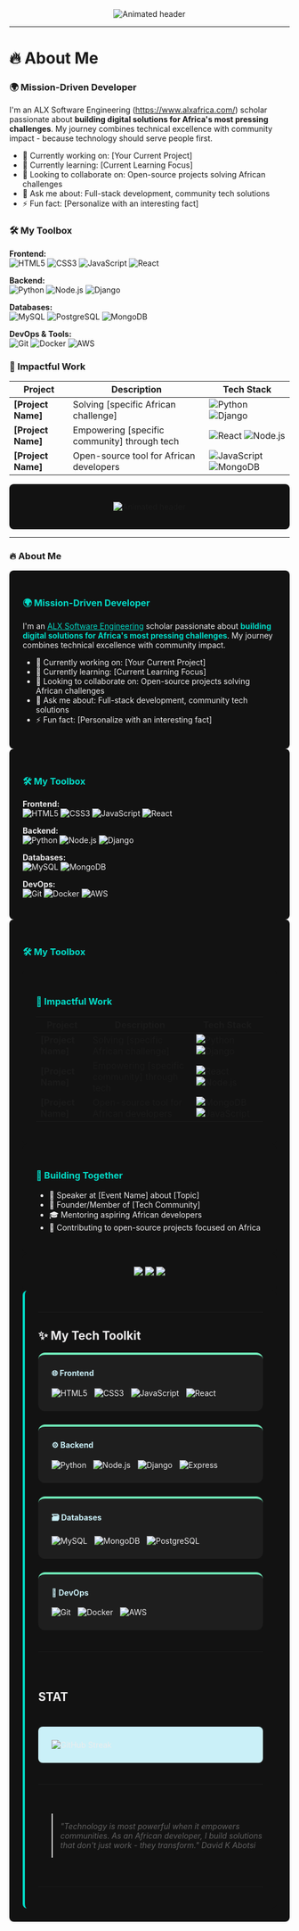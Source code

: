 <div align="center">
  <img src="https://readme-typing-svg.demolab.com?font=Fira+Code&weight=600&size=26&duration=4000&pause=1000&color=color=03dac6&center=true&vCenter=true&width=600&lines=Building+Solutions+That+Empower+Africa;ALX+Software+Engineering+Scholar;Community-Focused+Developer;Turning+Problems+Into+Opportunities" alt="Animated header" />
</div>

---

# 🔥  **About Me**

<h3 align="left">🌍 Mission-Driven Developer</h3>

I'm an ALX Software Engineering (https://www.alxafrica.com/) scholar passionate about **building digital solutions for Africa's most pressing challenges**. My journey combines technical excellence with community impact - because technology should serve people first.

- 🔭 Currently working on: [Your Current Project]
- 🌱 Currently learning: [Current Learning Focus]
- 👯 Looking to collaborate on: Open-source projects solving African challenges
- 💬 Ask me about: Full-stack development, community tech solutions
- ⚡ Fun fact: [Personalize with an interesting fact]


<h3 align="left">🛠️ My Toolbox</h3>

**Frontend:**  
![HTML5](https://img.shields.io/badge/-HTML5-E34F26?style=flat-square&logo=html5&logoColor=white)
![CSS3](https://img.shields.io/badge/-CSS3-1572B6?style=flat-square&logo=css3)
![JavaScript](https://img.shields.io/badge/-JavaScript-F7DF1E?style=flat-square&logo=javascript&logoColor=black)
![React](https://img.shields.io/badge/-React-61DAFB?style=flat-square&logo=react&logoColor=black)

**Backend:**  
![Python](https://img.shields.io/badge/-Python-3776AB?style=flat-square&logo=python&logoColor=white)
![Node.js](https://img.shields.io/badge/-Node.js-339933?style=flat-square&logo=node.js&logoColor=white)
![Django](https://img.shields.io/badge/-Django-092E20?style=flat-square&logo=django&logoColor=white)

**Databases:**  
![MySQL](https://img.shields.io/badge/-MySQL-4479A1?style=flat-square&logo=mysql&logoColor=white)
![PostgreSQL](https://img.shields.io/badge/-PostgreSQL-4169E1?style=flat-square&logo=postgresql&logoColor=white)
![MongoDB](https://img.shields.io/badge/-MongoDB-47A248?style=flat-square&logo=mongodb&logoColor=white)

**DevOps & Tools:**  
![Git](https://img.shields.io/badge/-Git-F05032?style=flat-square&logo=git&logoColor=white)
![Docker](https://img.shields.io/badge/-Docker-2496ED?style=flat-square&logo=docker&logoColor=white)
![AWS](https://img.shields.io/badge/-AWS-232F3E?style=flat-square&logo=amazon-aws)

<h3 align="left">🚀 Impactful Work</h3>

| Project | Description | Tech Stack |
|---------|-------------|------------|
| **[Project Name]** | Solving [specific African challenge] | ![Python](https://img.shields.io/badge/-Python-3776AB?style=flat-square&logo=python) ![Django](https://img.shields.io/badge/-Django-092E20?style=flat-square&logo=django) |
| **[Project Name]** | Empowering [specific community] through tech | ![React](https://img.shields.io/badge/-React-61DAFB?style=flat-square&logo=react) ![Node.js](https://img.shields.io/badge/-Node.js-339933?style=flat-square&logo=node.js) |
| **[Project Name]** | Open-source tool for African developers | ![JavaScript](https://img.shields.io/badge/-JavaScript-F7DF1E?style=flat-square&logo=javascript) ![MongoDB](https://img.shields.io/badge/-MongoDB-47A248?style=flat-square&logo=mongodb) |









<div align="center" style="background-color: #121212; padding: 2rem; border-radius: 8px;">
  <img src="https://readme-typing-svg.demolab.com?font=Fira+Code&weight=600&size=26&duration=4000&pause=1000&color=03dac6&background=121212&center=true&vCenter=true&width=600&lines=Building+Solutions+That+Empower+Africa;ALX+Software+Engineering+Scholar;Community-Focused+Developer;Turning+Problems+Into+Opportunities" alt="Animated header" />
</div>

---

### 🔥 **About Me**

<div style="background-color: #121212; padding: 1.5rem; border-radius: 8px; color: #edeced;">
<h3 align="left" style="color: #03dac6;">🌍 Mission-Driven Developer</h3>

I'm an <a href="https://www.alxafrica.com/" style="color: #03dac6;">ALX Software Engineering</a> scholar passionate about <strong style="color: #03dac6;">building digital solutions for Africa's most pressing challenges</strong>. My journey combines technical excellence with community impact.

- 🔭 Currently working on: [Your Current Project]
- 🌱 Currently learning: [Current Learning Focus]
- 👯 Looking to collaborate on: Open-source projects solving African challenges
- 💬 Ask me about: Full-stack development, community tech solutions
- ⚡ Fun fact: [Personalize with an interesting fact]
</div>
<div style="background-color: #121212; padding: 1.5rem; border-radius: 8px; color: #edeced;">
<h3 align="left" style="color: #03dac6;">🛠️ My Toolbox</h3>

**Frontend:**  
![HTML5](https://img.shields.io/badge/-HTML5-121212?style=flat-square&logo=html5&logoColor=03dac6)
![CSS3](https://img.shields.io/badge/-CSS3-121212?style=flat-square&logo=css3&logoColor=03dac6)
![JavaScript](https://img.shields.io/badge/-JavaScript-121212?style=flat-square&logo=javascript&logoColor=03dac6)
![React](https://img.shields.io/badge/-React-121212?style=flat-square&logo=react&logoColor=03dac6)

**Backend:**  
![Python](https://img.shields.io/badge/-Python-121212?style=flat-square&logo=python&logoColor=03dac6)
![Node.js](https://img.shields.io/badge/-Node.js-121212?style=flat-square&logo=node.js&logoColor=03dac6)
![Django](https://img.shields.io/badge/-Django-121212?style=flat-square&logo=django&logoColor=03dac6)

**Databases:**  
![MySQL](https://img.shields.io/badge/-MySQL-121212?style=flat-square&logo=mysql&logoColor=03dac6)
![MongoDB](https://img.shields.io/badge/-MongoDB-121212?style=flat-square&logo=mongodb&logoColor=03dac6)

**DevOps:**  
![Git](https://img.shields.io/badge/-Git-121212?style=flat-square&logo=git&logoColor=03dac6)
![Docker](https://img.shields.io/badge/-Docker-121212?style=flat-square&logo=docker&logoColor=03dac6)
![AWS](https://img.shields.io/badge/-AWS-121212?style=flat-square&logo=amazon-aws&logoColor=03dac6)
</div>
<div style="background-color: #121212; padding: 1.5rem; border-radius: 8px; color: #edeced;">
<h3 align="left" style="color: #03dac6;">🛠️ My Toolbox</h3>

<div style="background-color: #121212; padding: 1.5rem; border-radius: 8px; color: #edeced;">
<h3 align="left" style="color: #03dac6;">🚀 Impactful Work</h3>

| Project | Description | Tech Stack |
|---------|-------------|------------|
| **[Project Name]** | Solving [specific African challenge] | ![Python](https://img.shields.io/badge/-Python-121212?style=flat-square&logo=python&logoColor=03dac6) ![Django](https://img.shields.io/badge/-Django-121212?style=flat-square&logo=django&logoColor=03dac6) |
| **[Project Name]** | Empowering [specific community] through tech | ![React](https://img.shields.io/badge/-React-121212?style=flat-square&logo=react&logoColor=03dac6) ![Node.js](https://img.shields.io/badge/-Node.js-121212?style=flat-square&logo=node.js&logoColor=03dac6) |
| **[Project Name]** | Open-source tool for African developers | ![MongoDB](https://img.shields.io/badge/-MongoDB-121212?style=flat-square&logo=mongodb&logoColor=03dac6) ![JavaScript](https://img.shields.io/badge/-JavaScript-121212?style=flat-square&logo=javascript&logoColor=03dac6) |
</div>
<div style="background-color: #121212; padding: 1.5rem; border-radius: 8px; color: #edeced;">
<h3 align="left" style="color: #03dac6;">🤝 Building Together</h3>

- 📢 Speaker at [Event Name] about [Topic]
- 👥 Founder/Member of [Tech Community]
- 🎓 Mentoring aspiring African developers
- 🌱 Contributing to open-source projects focused on Africa
</div>
<div align="center" style="background-color: #121212; padding: 1.5rem; border-radius: 8px;">
  <a href="https://linkedin.com/in/YOUR_PROFILE" target="_blank">
    <img src="https://img.shields.io/badge/-LinkedIn-121212?style=for-the-badge&logo=linkedin&logoColor=03dac6"/>
  </a>
  <a href="mailto:YOUR_EMAIL">
    <img src="https://img.shields.io/badge/-Email-121212?style=for-the-badge&logo=gmail&logoColor=03dac6"/>
  </a>
  <a href="https://twitter.com/YOUR_HANDLE">
    <img src="https://img.shields.io/badge/-Twitter-121212?style=for-the-badge&logo=twitter&logoColor=03dac6"/>
  </a>
</div>
<div style="background-color: #121212; padding: 1.5rem; border-radius: 8px; color: #edeced; border-left: 4px solid #03dac6;">





























---

## ✨ My Tech Toolkit
<div style="display: grid; grid-template-columns: repeat(auto-fit, minmax(200px, 1fr)); gap: 1.5rem;">

<!-- Frontend Column -->
<div style="background-color: #1e1e1e; padding: 1.5rem; border-radius: 12px; border-top: 4px solid #6EE7B7;">
<h4 style="color: #CAF0F8; margin-top: 0;">🌐 Frontend</h4>
<div style="display: flex; flex-wrap: wrap; gap: 0.8rem;">
  <img src="https://img.shields.io/badge/HTML5-%23FADA78.svg?style=for-the-badge&logo=html5&logoColor=121212" alt="HTML5">
  <img src="https://img.shields.io/badge/CSS3-%236EE7B7.svg?style=for-the-badge&logo=css3&logoColor=121212" alt="CSS3">
  <img src="https://img.shields.io/badge/JavaScript-%23CAF0F8.svg?style=for-the-badge&logo=javascript&logoColor=121212" alt="JavaScript">
  <img src="https://img.shields.io/badge/React-%23FADA78.svg?style=for-the-badge&logo=react&logoColor=121212" alt="React">
</div>
</div>

<!-- Backend Column -->
<div style="background-color: #1e1e1e; padding: 1.5rem; border-radius: 12px; border-top: 4px solid #6EE7B7;">
<h4 style="color: #CAF0F8; margin-top: 0;">⚙️ Backend</h4>
<div style="display: flex; flex-wrap: wrap; gap: 0.8rem;">
  <img src="https://img.shields.io/badge/Python-%236EE7B7.svg?style=for-the-badge&logo=python&logoColor=121212" alt="Python">
  <img src="https://img.shields.io/badge/Node.js-%23FADA78.svg?style=for-the-badge&logo=node.js&logoColor=121212" alt="Node.js">
  <img src="https://img.shields.io/badge/Django-%23CAF0F8.svg?style=for-the-badge&logo=django&logoColor=121212" alt="Django">
  <img src="https://img.shields.io/badge/Express-%236EE7B7.svg?style=for-the-badge&logo=express&logoColor=121212" alt="Express">
</div>
</div>

<!-- Database Column -->
<div style="background-color: #1e1e1e; padding: 1.5rem; border-radius: 12px; border-top: 4px solid #6EE7B7;">
<h4 style="color: #CAF0F8; margin-top: 0;">🗃️ Databases</h4>
<div style="display: flex; flex-wrap: wrap; gap: 0.8rem;">
  <img src="https://img.shields.io/badge/MySQL-%23FADA78.svg?style=for-the-badge&logo=mysql&logoColor=121212" alt="MySQL">
  <img src="https://img.shields.io/badge/MongoDB-%236EE7B7.svg?style=for-the-badge&logo=mongodb&logoColor=121212" alt="MongoDB">
  <img src="https://img.shields.io/badge/PostgreSQL-%23CAF0F8.svg?style=for-the-badge&logo=postgresql&logoColor=121212" alt="PostgreSQL">
</div>
</div>

<!-- DevOps Column -->
<div style="background-color: #1e1e1e; padding: 1.5rem; border-radius: 12px; border-top: 4px solid #6EE7B7;">
<h4 style="color: #CAF0F8; margin-top: 0;">🚀 DevOps</h4>
<div style="display: flex; flex-wrap: wrap; gap: 0.8rem;">
  <img src="https://img.shields.io/badge/Git-%236EE7B7.svg?style=for-the-badge&logo=git&logoColor=121212" alt="Git">
  <img src="https://img.shields.io/badge/Docker-%23FADA78.svg?style=for-the-badge&logo=docker&logoColor=121212" alt="Docker">
  <img src="https://img.shields.io/badge/AWS-%23CAF0F8.svg?style=for-the-badge&logo=amazon-aws&logoColor=121212" alt="AWS">
</div>
</div>


---

## STAT
<div style="background-color: #CAF0F8; padding: 1.5rem; border-radius: 8px; display: grid; grid-template-columns: repeat(auto-fit, minmax(300px, 1fr)); gap: 1.5rem;">
  <img src="https://github-readme-streak-stats.herokuapp.com/?user=ABOT-DK&theme=dark&background=CAF0F8&border=121212&stroke=6EE7B7&ring=FADA78&fire=6EE7B7&currStreakNum=121212&sideNums=121212&currStreakLabel=121212&sideLabels=121212&dates=2a2a2a" alt="GitHub Streak"/>
</div>

---
> __"Technology is most powerful when it empowers communities. As an African developer, I build solutions that don't just work - they transform."_ David K Abotsi_
---


<!---ABOT-DK/ABOT-DK is a ✨ special ✨ repository because its `README.md` (this file) appears on your GitHub profile.
You can click the Preview link to take a look at your changes.
--->
